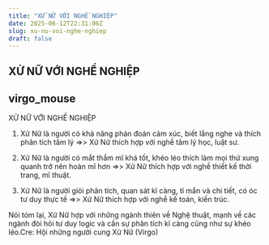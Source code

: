 ```yaml
---
title: "XỬ NỮ VỚI NGHỀ NGHIỆP"
date: 2025-06-12T22:31:06Z
slug: xu-nu-voi-nghe-nghiep
draft: false
---
```


## XỬ NỮ VỚI NGHỀ NGHIỆP

## virgo_mouse

XỬ NỮ VỚI NGHỀ NGHIỆP 
1. Xử Nữ là người có khả năng phán đoán cảm xúc, biết lắng nghe và thích phân tích tâm lý =>> Xử Nữ thích hợp với nghề tâm lý học, luật sư.

2. Xử Nữ là người có mắt thẩm mĩ khá tốt, khéo léo thích làm mọi thứ xung quanh trở nên hoàn mĩ hơn =>> Xử Nữ thích hợp với nghề thiết kế thời trang, mĩ thuật.

3. Xử Nữ là người giỏi phân tích, quan sát kĩ càng, tỉ mẩn và chi tiết, có óc tư duy thực tế =>> Xử Nữ thích hợp với nghề kế toán, kiến trúc.

Nói tóm lại, Xử Nữ hợp với những ngành thiên về Nghệ thuật, mạnh về các ngành đòi hỏi tư duy logic và cần sự phân tích kĩ càng cũng như sự khéo léo.Cre: Hội những người cung Xử Nữ (Virgo)